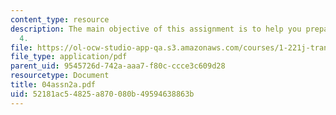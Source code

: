 ```yaml
---
content_type: resource
description: The main objective of this assignment is to help you prepare for Lecture
  4.
file: https://ol-ocw-studio-app-qa.s3.amazonaws.com/courses/1-221j-transportation-systems-fall-2004/52181ac54825a870080b49594638863b_04assn2a.pdf
file_type: application/pdf
parent_uid: 9545726d-742a-aaa7-f80c-ccce3c609d28
resourcetype: Document
title: 04assn2a.pdf
uid: 52181ac5-4825-a870-080b-49594638863b
---
```

